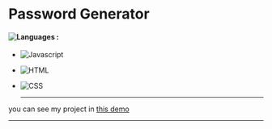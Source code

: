 # Password Generator

#### ![Languages](https://img.shields.io/github/languages/count/zeynab-jalalian/Password-Generator) :
 - ![Javascript](https://img.shields.io/badge/javascript-yellow)
 - ![HTML](https://img.shields.io/badge/Html-orange)
 - ![CSS](https://img.shields.io/badge/Css-blue)
   
   ---
 you can see my project in [this demo](https://zeynab-jalalian.github.io/Password-Generator/)
  ___
